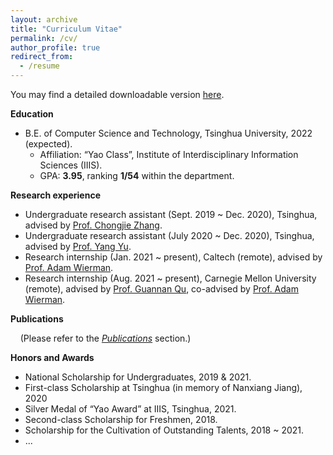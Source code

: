 ```yaml
---
layout: archive
title: "Curriculum Vitae"
permalink: /cv/
author_profile: true
redirect_from:
  - /resume
---
```


You may find a detailed downloadable version [here](/files/CV.pdf).

**Education**
+ B.E. of Computer Science and Technology, Tsinghua University, 2022 (expected).
  + Affiliation: “Yao Class”, Institute of Interdisciplinary Information Sciences (IIIS).
  + GPA: **3.95**, ranking **1/54** within the department.

**Research experience**
+ Undergraduate research assistant (Sept. 2019 ~ Dec. 2020), Tsinghua, advised by [Prof. Chongjie Zhang](http://people.iiis.tsinghua.edu.cn/~zhang/).
+ Undergraduate research assistant (July 2020 ~ Dec. 2020), Tsinghua, advised by [Prof. Yang Yu](https://iiis.tsinghua.edu.cn/zh/yuy/).
+ Research internship (Jan. 2021 ~ present), Caltech (remote), advised by [Prof. Adam Wierman](https://adamwierman.com/).
+ Research internship (Aug. 2021 ~ present), Carnegie Mellon University (remote), advised by [Prof. Guannan Qu](http://www.guannanqu.com/), co-advised by [Prof. Adam Wierman](https://adamwierman.com/).

**Publications**

&nbsp;&nbsp;&nbsp;&nbsp;(Please refer to the [*Publications*](/publications/) section.)

**Honors and Awards**
+ National Scholarship for Undergraduates, 2019 & 2021.
+ First-class Scholarship at Tsinghua (in memory of Nanxiang Jiang), 2020
+ Silver Medal of “Yao Award” at IIIS, Tsinghua, 2021.
+ Second-class Scholarship for Freshmen, 2018.
+ Scholarship for the Cultivation of Outstanding Talents, 2018 ~ 2021.
+ ...